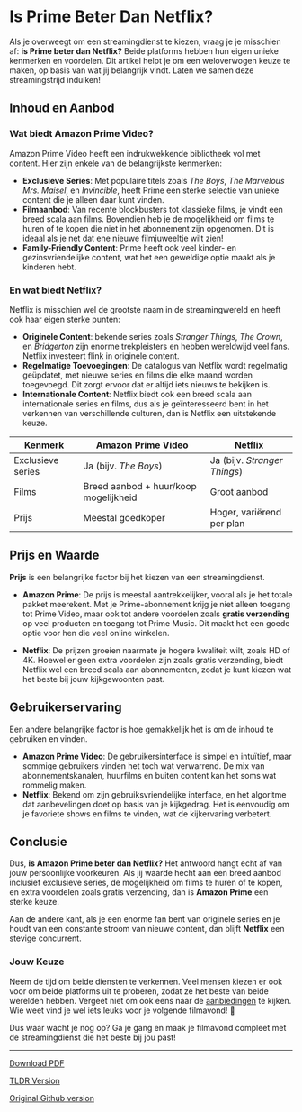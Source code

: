 # Is Prime Beter Dan Netflix?

Als je overweegt om een streamingdienst te kiezen, vraag je je misschien af: **is Prime beter dan Netflix?** Beide platforms hebben hun eigen unieke kenmerken en voordelen. Dit artikel helpt je om een weloverwogen keuze te maken, op basis van wat jij belangrijk vindt. Laten we samen deze streamingstrijd induiken!

## Inhoud en Aanbod

### Wat biedt Amazon Prime Video?

Amazon Prime Video heeft een indrukwekkende bibliotheek vol met content. Hier zijn enkele van de belangrijkste kenmerken:

- **Exclusieve Series**: Met populaire titels zoals *The Boys*, *The Marvelous Mrs. Maisel*, en *Invincible*, heeft Prime een sterke selectie van unieke content die je alleen daar kunt vinden.
- **Filmaanbod**: Van recente blockbusters tot klassieke films, je vindt een breed scala aan films. Bovendien heb je de mogelijkheid om films te huren of te kopen die niet in het abonnement zijn opgenomen. Dit is ideaal als je net dat ene nieuwe filmjuweeltje wilt zien!
- **Family-Friendly Content**: Prime heeft ook veel kinder- en gezinsvriendelijke content, wat het een geweldige optie maakt als je kinderen hebt.

### En wat biedt Netflix?

Netflix is misschien wel de grootste naam in de streamingwereld en heeft ook haar eigen sterke punten:

- **Originele Content**: bekende series zoals *Stranger Things*, *The Crown*, en *Bridgerton* zijn enorme trekpleisters en hebben wereldwijd veel fans. Netflix investeert flink in originele content.
- **Regelmatige Toevoegingen**: De catalogus van Netflix wordt regelmatig geüpdatet, met nieuwe series en films die elke maand worden toegevoegd. Dit zorgt ervoor dat er altijd iets nieuws te bekijken is.
- **Internationale Content**: Netflix biedt ook een breed scala aan internationale series en films, dus als je geïnteresseerd bent in het verkennen van verschillende culturen, dan is Netflix een uitstekende keuze.

| Kenmerk            | Amazon Prime Video                   | Netflix                      |
|--------------------|-------------------------------------|-----------------------------|
| Exclusieve series   | Ja (bijv. *The Boys*)               | Ja (bijv. *Stranger Things*)|
| Films               | Breed aanbod + huur/koop mogelijkheid| Groot aanbod                |
| Prijs               | Meestal goedkoper                    | Hoger, variërend per plan   |

## Prijs en Waarde

**Prijs** is een belangrijke factor bij het kiezen van een streamingdienst. 

- **Amazon Prime**: De prijs is meestal aantrekkelijker, vooral als je het totale pakket meerekent. Met je Prime-abonnement krijg je niet alleen toegang tot Prime Video, maar ook tot andere voordelen zoals **gratis verzending** op veel producten en toegang tot Prime Music. Dit maakt het een goede optie voor hen die veel online winkelen.
  
- **Netflix**: De prijzen groeien naarmate je hogere kwaliteit wilt, zoals HD of 4K. Hoewel er geen extra voordelen zijn zoals gratis verzending, biedt Netflix wel een breed scala aan abonnementen, zodat je kunt kiezen wat het beste bij jouw kijkgewoonten past.

## Gebruikerservaring

Een andere belangrijke factor is hoe gemakkelijk het is om de inhoud te gebruiken en vinden.

- **Amazon Prime Video**: De gebruikersinterface is simpel en intuïtief, maar sommige gebruikers vinden het toch wat verwarrend. De mix van abonnementskanalen, huurfilms en buiten content kan het soms wat rommelig maken. 
- **Netflix**: Bekend om zijn gebruiksvriendelijke interface, en het algoritme dat aanbevelingen doet op basis van je kijkgedrag. Het is eenvoudig om je favoriete shows en films te vinden, wat de kijkervaring verbetert.

## Conclusie

Dus, **is Amazon Prime beter dan Netflix?** Het antwoord hangt echt af van jouw persoonlijke voorkeuren. Als jij waarde hecht aan een breed aanbod inclusief exclusieve series, de mogelijkheid om films te huren of te kopen, en extra voordelen zoals gratis verzending, dan is **Amazon Prime** een sterke keuze. 

Aan de andere kant, als je een enorme fan bent van originele series en je houdt van een constante stroom van nieuwe content, dan blijft **Netflix** een stevige concurrent. 

### Jouw Keuze

Neem de tijd om beide diensten te verkennen. Veel mensen kiezen er ook voor om beide platforms uit te proberen, zodat ze het beste van beide werelden hebben. Vergeet niet om ook eens naar de [aanbiedingen](https://amzn.to/3ZJELHE) te kijken. Wie weet vind je wel iets leuks voor je volgende filmavond! 🍿

Dus waar wacht je nog op? Ga je gang en maak je filmavond compleet met de streamingdienst die het beste bij jou past!

---
[Download PDF](https://github.com/kijkeens/is-prime-beter-dan-netflix/blob/main/is-prime-beter-dan-netflix.pdf)

[TLDR Version](https://gist.github.com/kijkeens/7b5bc67a89d4a6a2e60824c5166a4835)

[Original Github version](https://github.com/kijkeens/is-prime-beter-dan-netflix#readme)
